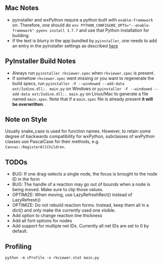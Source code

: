 ## Mac Notes
* pyinstaller and wxPython require a python built with `enable-framework` 
on. Therefore, one should do
`env PYTHON_CONFIGURE_OPTS="--enable-framework" pyenv install 3.7.7` and
use that Python installation for building.
* If the text is blurry in the app bundled by `pyinstaller`, one needs to
add an entry in the pyinstaller settings as described
[here](https://stackoverflow.com/a/40676321)

## PyInstaller Build Notes
* Always run `pyinstaller rkviewer.spec` when `rkviewer.spec` is present.
* If somehow `rkviewer.spec` went missing or you want to regenerate the build specs,
run `pyinstaller -F --windowed --add-data ext/Iodine.dll;. main.py` on Windows
or `pyinstaller -F --windowed --add-data ext/Iodine.dll:. main.py` on Linux/Mac
to generate a file named `main.spec`. Note that if a `main.spec` file is already 
present **it will be overwritten**.

## Note on Style
Usually snake_case is used for function names. However, to retain some degree of backwards 
compatibility for wxPython, subclasses of wxPython classes use PascalCase for their methods,
e.g. `Canvas::RegisterAllChildren`.

## TODOs
* BUG: If one drag-selects a single node, the focus is brought to the node ID in the form
* BUG: The handle of a reaction may go out of bounds when a node is being moved. Make sure to clip those
values.
* OPTIMIZE: When moving, use LazyRefreshRect() instead of LazyRefresh()
* OPTIMIZE: Do not rebuild reaction forms. Instead, keep them all in a dict() and only make the
currently used one visible.
* Add option to change reaction line thickness
* Add all font options for nodes
* Add support for multiple net IDs. Currently all net IDs are set to 0 by default.

## Profiling
`python -m cProfile -o rkviewer.stat main.py`